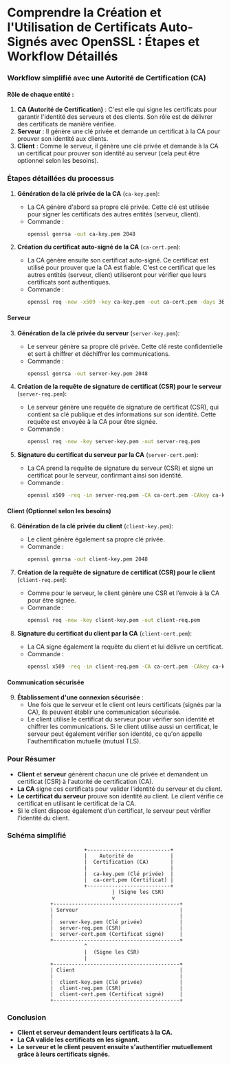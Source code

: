# Comprendre la Création et l'Utilisation de Certificats Auto-Signés avec OpenSSL : Étapes et Workflow Détaillés

### Workflow simplifié avec une Autorité de Certification (CA)

#### Rôle de chaque entité :
1. **CA (Autorité de Certification)** : C'est elle qui signe les certificats pour garantir l'identité des serveurs et des clients. Son rôle est de délivrer des certificats de manière vérifiée.
2. **Serveur** : Il génère une clé privée et demande un certificat à la CA pour prouver son identité aux clients.
3. **Client** : Comme le serveur, il génère une clé privée et demande à la CA un certificat pour prouver son identité au serveur (cela peut être optionnel selon les besoins).

### Étapes détaillées du processus

1. **Génération de la clé privée de la CA** (`ca-key.pem`):
   - La CA génère d'abord sa propre clé privée. Cette clé est utilisée pour signer les certificats des autres entités (serveur, client).
   - Commande :
     ```bash
     openssl genrsa -out ca-key.pem 2048
     ```

2. **Création du certificat auto-signé de la CA** (`ca-cert.pem`):
   - La CA génère ensuite son certificat auto-signé. Ce certificat est utilisé pour prouver que la CA est fiable. C'est ce certificat que les autres entités (serveur, client) utiliseront pour vérifier que leurs certificats sont authentiques.
   - Commande :
     ```bash
     openssl req -new -x509 -key ca-key.pem -out ca-cert.pem -days 365
     ```

#### Serveur

3. **Génération de la clé privée du serveur** (`server-key.pem`):
   - Le serveur génère sa propre clé privée. Cette clé reste confidentielle et sert à chiffrer et déchiffrer les communications.
   - Commande :
     ```bash
     openssl genrsa -out server-key.pem 2048
     ```

4. **Création de la requête de signature de certificat (CSR) pour le serveur** (`server-req.pem`):
   - Le serveur génère une requête de signature de certificat (CSR), qui contient sa clé publique et des informations sur son identité. Cette requête est envoyée à la CA pour être signée.
   - Commande :
     ```bash
     openssl req -new -key server-key.pem -out server-req.pem
     ```

5. **Signature du certificat du serveur par la CA** (`server-cert.pem`):
   - La CA prend la requête de signature du serveur (CSR) et signe un certificat pour le serveur, confirmant ainsi son identité.
   - Commande :
     ```bash
     openssl x509 -req -in server-req.pem -CA ca-cert.pem -CAkey ca-key.pem -out server-cert.pem -days 365 -set_serial 01
     ```

#### Client (Optionnel selon les besoins)

6. **Génération de la clé privée du client** (`client-key.pem`):
   - Le client génère également sa propre clé privée.
   - Commande :
     ```bash
     openssl genrsa -out client-key.pem 2048
     ```

7. **Création de la requête de signature de certificat (CSR) pour le client** (`client-req.pem`):
   - Comme pour le serveur, le client génère une CSR et l’envoie à la CA pour être signée.
   - Commande :
     ```bash
     openssl req -new -key client-key.pem -out client-req.pem
     ```

8. **Signature du certificat du client par la CA** (`client-cert.pem`):
   - La CA signe également la requête du client et lui délivre un certificat.
   - Commande :
     ```bash
     openssl x509 -req -in client-req.pem -CA ca-cert.pem -CAkey ca-key.pem -out client-cert.pem -days 365 -set_serial 02
     ```

#### Communication sécurisée

9. **Établissement d'une connexion sécurisée** :
   - Une fois que le serveur et le client ont leurs certificats (signés par la CA), ils peuvent établir une communication sécurisée.
   - Le client utilise le certificat du serveur pour vérifier son identité et chiffrer les communications. Si le client utilise aussi un certificat, le serveur peut également vérifier son identité, ce qu'on appelle l'authentification mutuelle (mutual TLS).

### Pour Résumer

- **Client** et **serveur** génèrent chacun une clé privée et demandent un certificat (CSR) à l'autorité de certification (CA).
- **La CA** signe ces certificats pour valider l'identité du serveur et du client.
- **Le certificat du serveur** prouve son identité au client. Le client vérifie ce certificat en utilisant le certificat de la CA.
- Si le client dispose également d’un certificat, le serveur peut vérifier l'identité du client.

### Schéma simplifié

```plaintext
                         +---------------------------+
                         |    Autorité de            |
                         |  Certification (CA)       |
                         |                           |
                         |  ca-key.pem (Clé privée)  |
                         |  ca-cert.pem (Certificat) |
                         +---------------------------+
                                  | (Signe les CSR)
                                  v
              +-----------------------------------------+
              | Serveur                                 |
              |                                         |
              |  server-key.pem (Clé privée)            |
              |  server-req.pem (CSR)                   |
              |  server-cert.pem (Certificat signé)     |
              +-----------------------------------------+
                         ^
                         |  (Signe les CSR)
                         |
              +-----------------------------------------+
              | Client                                  |
              |                                         |
              |  client-key.pem (Clé privée)            |
              |  client-req.pem (CSR)                   |
              |  client-cert.pem (Certificat signé)     |
              +-----------------------------------------+
```

### Conclusion

- **Client et serveur demandent leurs certificats à la CA.**
- **La CA valide les certificats en les signant.**
- **Le serveur et le client peuvent ensuite s'authentifier mutuellement grâce à leurs certificats signés.**

